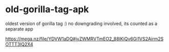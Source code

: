 # old-gorilla-tag-apk
oldest version of gorilla tag :) no downgrading involved, its counted as a separate app

https://mega.nz/file/YDVW1aDQ#jyZWMRVTmEO2_88lKiQv6Gi1VS2Airm2SOTTT3lQ2X4
